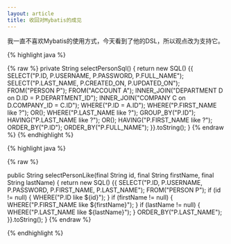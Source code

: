 ```yaml
---
layout: article
title: 收回对Mybatis的成见
---
```


我一直不喜欢Mybatis的使用方式，今天看到了他的DSL，所以观点改为支持它。


{% highlight java %}

{% raw %}
private String selectPersonSql() {
      return new SQL() {{
        SELECT("P.ID, P.USERNAME, P.PASSWORD, P.FULL_NAME");
        SELECT("P.LAST_NAME, P.CREATED_ON, P.UPDATED_ON");
        FROM("PERSON P");
        FROM("ACCOUNT A");
        INNER_JOIN("DEPARTMENT D on D.ID = P.DEPARTMENT_ID");
        INNER_JOIN("COMPANY C on D.COMPANY_ID = C.ID");
        WHERE("P.ID = A.ID");
        WHERE("P.FIRST_NAME like ?");
        OR();
        WHERE("P.LAST_NAME like ?");
        GROUP_BY("P.ID");
        HAVING("P.LAST_NAME like ?");
        OR();
        HAVING("P.FIRST_NAME like ?");
        ORDER_BY("P.ID");
        ORDER_BY("P.FULL_NAME");
      }}.toString();
    }
{% endraw %}
{% endhighlight %}


{% highlight java %}

{% raw %}

public String selectPersonLike(final String id, final String firstName, final String lastName) {
      return new SQL() {{
        SELECT("P.ID, P.USERNAME, P.PASSWORD, P.FIRST_NAME, P.LAST_NAME");
        FROM("PERSON P");
        if (id != null) {
          WHERE("P.ID like ${id}");
        }
        if (firstName != null) {
          WHERE("P.FIRST_NAME like ${firstName}");
        }
        if (lastName != null) {
          WHERE("P.LAST_NAME like ${lastName}");
        }
        ORDER_BY("P.LAST_NAME");
      }}.toString();
}
{% endraw %}

{% endhighlight %}
